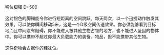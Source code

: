 <title>移位脚镯</title>
<meta name="GENERATOR" content="WinCHM">
<meta http-equiv="Content-Type" content="text/html; charset=gb2312">
<br>移位脚镯 D+500
<br>
<br>这对银色的脚镯能令你进行短距离的空间跳跃。每天两次，以一个迅捷动作触发其效果，可以使你瞬间移动5米，这是一个D级空间传送效果。你必须能够看到目标地而且中间没有阻碍，你不能进入被其他生物占领的地方，也不能进入坚固的物体中。你可以携带不超过你最大负载能力的装备、物品，但不能携带其他生物。
<br>
<br>这件奇物会占据你的鞋袜位。